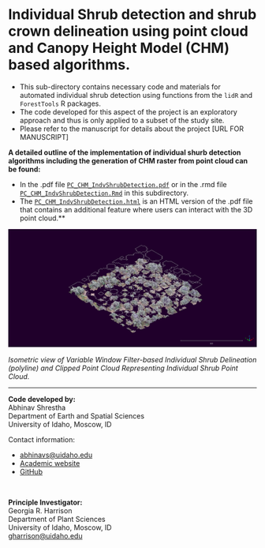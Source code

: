 # Individual Shrub detection and shrub crown delineation using point cloud and Canopy Height Model (CHM) based algorithms.

* This sub-directory contains necessary code and materials for automated individual shrub detection using functions from the `lidR` and `ForestTools` R packages. 
* The code developed for this aspect of the project is an exploratory approach and thus is only applied to a subset of the study site. 
* Please refer to the manuscript for details about the project [URL FOR MANUSCRIPT]

**A detailed outline of the implementation of individual shurb detection algorithms including the generation of CHM raster from point cloud can be found:** 
* In the .pdf file [`PC_CHM_IndvShrubDetection.pdf`](PC_CHM_IndvShrubDetection.pdf) or in the .rmd file [`PC_CHM_IndvShrubDetection.Rmd`](PC_CHM_IndvShrubDetection.Rmd) in this subdirectory. 
* The [`PC_CHM_IndvShrubDetection.html`](PC_CHM_IndvShrubDetection.html) is an HTML version of the .pdf file that contains an additional feature where users can interact with the 3D point cloud.**  

![Isometric view of Variable Window Filter-based Individual Shrub Delineation (polyline) and Clipped Point Cloud Representing Individual Shrub Point Cloud](Subset_CHM_AutomatedShrubDetection/Figures/VWF_DelineationsISO.bmp)  

<p><em>Isometric view of Variable Window Filter-based Individual Shrub Delineation (polyline) and Clipped Point Cloud Representing Individual Shrub Point Cloud.</em></p>  

-----------------------------
**Code developed by:**  
Abhinav Shrestha  
Department of Earth and Spatial Sciences  
University of Idaho, Moscow, ID

Contact information: 
* abhinavs@uidaho.edu 
* [Academic website]( https://abhinavshrestha-41.github.io/)  
* [GitHub](https://github.com/abhinavshrestha-41)

<br>

**Principle Investigator:**  
Georgia R. Harrison  
Department of Plant Sciences  
University of Idaho, Moscow, ID  
gharrison@uidaho.edu

